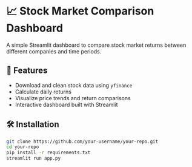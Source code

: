 # 📈 Stock Market Comparison Dashboard

A simple Streamlit dashboard to compare stock market returns between different companies and time periods.

## 🚀 Features

- Download and clean stock data using `yfinance`
- Calculate daily returns
- Visualize price trends and return comparisons
- Interactive dashboard built with Streamlit

## 🛠️ Installation

```bash
git clone https://github.com/your-username/your-repo.git
cd your-repo
pip install -r requirements.txt
streamlit run app.py
